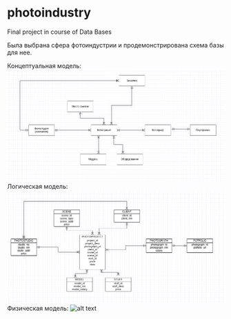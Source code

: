 # photoindustry
Final project in course of Data Bases

Была выбрана сфера фотоиндустрии и продемонстрирована схема базы для нее. 

Концептуальная модель:
![alt text](https://github.com/ea-evdokimov/photoindustry/blob/master/pics/model_1.png?raw=true)
Логическая модель:
![alt text](https://github.com/ea-evdokimov/photoindustry/blob/master/pics/model_2.png?raw=true)
Физическая модель:
![alt text](https://github.com/ea-evdokimov/photoindustry/blob/master/pics/desc.png?raw=true)

